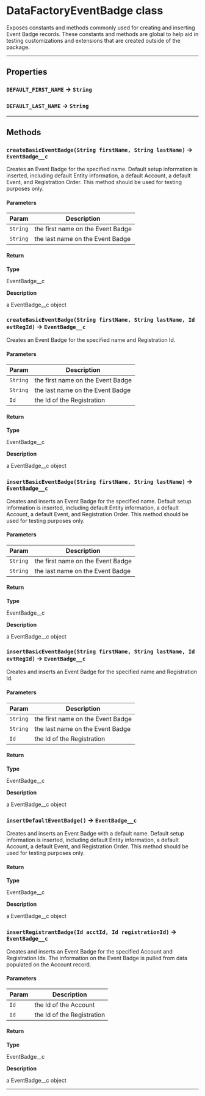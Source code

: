 # DataFactoryEventBadge class

Exposes constants and methods commonly used for creating and inserting Event Badge records. These constants and methods are global to help aid in testing customizations and extensions that are created outside of the package.

---
## Properties

### `DEFAULT_FIRST_NAME` → `String`

### `DEFAULT_LAST_NAME` → `String`

---
## Methods
### `createBasicEventBadge(String firstName, String lastName)` → `EventBadge__c`

Creates an Event Badge for the specified name. Default setup information is inserted, including default Entity information, a default Account, a default Event, and Registration Order. This method should be used for testing purposes only.

#### Parameters
|Param|Description|
|-----|-----------|
|`String` |  the first name on the Event Badge |
|`String` |  the last name on the Event Badge |

#### Return

**Type**

EventBadge__c

**Description**

a EventBadge__c object

### `createBasicEventBadge(String firstName, String lastName, Id evtRegId)` → `EventBadge__c`

Creates an Event Badge for the specified name and Registration Id.

#### Parameters
|Param|Description|
|-----|-----------|
|`String` |  the first name on the Event Badge |
|`String` |  the last name on the Event Badge |
|`Id` |  the Id of the Registration |

#### Return

**Type**

EventBadge__c

**Description**

a EventBadge__c object

### `insertBasicEventBadge(String firstName, String lastName)` → `EventBadge__c`

Creates and inserts an Event Badge for the specified name. Default setup information is inserted, including default Entity information, a default Account, a default Event, and Registration Order. This method should be used for testing purposes only.

#### Parameters
|Param|Description|
|-----|-----------|
|`String` |  the first name on the Event Badge |
|`String` |  the last name on the Event Badge |

#### Return

**Type**

EventBadge__c

**Description**

a EventBadge__c object

### `insertBasicEventBadge(String firstName, String lastName, Id evtRegId)` → `EventBadge__c`

Creates and inserts an Event Badge for the specified name and Registration Id.

#### Parameters
|Param|Description|
|-----|-----------|
|`String` |  the first name on the Event Badge |
|`String` |  the last name on the Event Badge |
|`Id` |  the Id of the Registration |

#### Return

**Type**

EventBadge__c

**Description**

a EventBadge__c object

### `insertDefaultEventBadge()` → `EventBadge__c`

Creates and inserts an Event Badge with a default name. Default setup information is inserted, including default Entity information, a default Account, a default Event, and Registration Order. This method should be used for testing purposes only.

#### Return

**Type**

EventBadge__c

**Description**

a EventBadge__c object

### `insertRegistrantBadge(Id acctId, Id registrationId)` → `EventBadge__c`

Creates and inserts an Event Badge for the specified Account and Registration Ids. The information on the Event Badge is pulled from data populated on the Account record.

#### Parameters
|Param|Description|
|-----|-----------|
|`Id` |  the Id of the Account |
|`Id` |  the Id of the Registration |

#### Return

**Type**

EventBadge__c

**Description**

a EventBadge__c object

---
